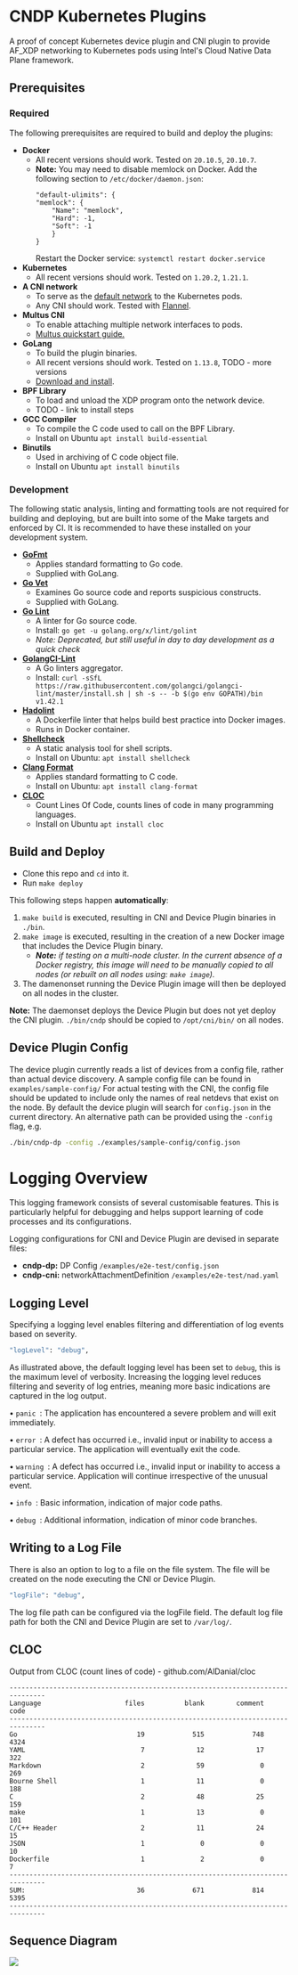 # CNDP Kubernetes Plugins

A proof of concept Kubernetes device plugin and CNI plugin to provide AF_XDP networking to Kubernetes pods using Intel's Cloud Native Data Plane framework.

## Prerequisites
### Required
The following prerequisites are required to build and deploy the plugins:

- **Docker**
	- All recent versions should work. Tested on `20.10.5`, `20.10.7`.
	- **Note:** You may need to disable memlock on Docker.
		Add the following section to `/etc/docker/daemon.json`:
		```
		"default-ulimits": {
		"memlock": {
			"Name": "memlock",
			"Hard": -1,
			"Soft": -1
			}
		}
		```
		Restart the Docker service: `systemctl restart docker.service`
- **Kubernetes**
 	- All recent versions should work. Tested on `1.20.2`, `1.21.1`.
- **A CNI network**
	- To serve as the [default network](https://github.com/k8snetworkplumbingwg/multus-cni/blob/master/docs/quickstart.md#key-concepts) to the Kubernetes pods.
	- Any CNI should work. Tested with [Flannel](https://github.com/flannel-io/flannel).
- **Multus CNI**
	- To enable attaching multiple network interfaces to pods.
	- [Multus quickstart guide.](https://github.com/k8snetworkplumbingwg/multus-cni/blob/master/docs/quickstart.md)
- **GoLang**
	- To build the plugin binaries.
	- All recent versions should work. Tested on `1.13.8`, TODO - more versions
	- [Download and install](https://golang.org/doc/install).
- **BPF Library**
	- To load and unload the XDP program onto the network device.
	- TODO - link to install steps
- **GCC Compiler**
	- To compile the C code used to call on the BPF Library.
	- Install on Ubuntu `apt install build-essential`
- **Binutils**
	- Used in archiving of C code object file.
	- Install on Ubuntu `apt install binutils`

### Development
The following static analysis, linting and formatting tools are not required for building and deploying, but are built into some of the Make targets and enforced by CI. It is recommended to have these installed on your development system.

- **[GoFmt](https://pkg.go.dev/cmd/gofmt)**
	- Applies standard formatting to Go code.
	- Supplied with GoLang.
- **[Go Vet](https://pkg.go.dev/cmd/vet)**
	- Examines Go source code and reports suspicious constructs.
	- Supplied with GoLang.
- **[Go Lint](https://github.com/golang/lint)**
	- A linter for Go source code.
	- Install: `go get -u golang.org/x/lint/golint`
	- *Note: Deprecated, but still useful in day to day development as a quick check*
- **[GolangCI-Lint](https://golangci-lint.run/)**
	- A Go linters aggregator.
	- Install: `curl -sSfL https://raw.githubusercontent.com/golangci/golangci-lint/master/install.sh | sh -s -- -b $(go env GOPATH)/bin v1.42.1`
- **[Hadolint](https://github.com/hadolint/hadolint)**
	- A Dockerfile linter that helps build best practice into Docker images.
	- Runs in Docker container.
- **[Shellcheck](https://github.com/koalaman/shellcheck)**
	- A static analysis tool for shell scripts.
	- Install on Ubuntu: `apt install shellcheck`
- **[Clang Format](https://clang.llvm.org/docs/ClangFormat.html)**
	- Applies standard formatting to C code.
	- Install on Ubuntu: `apt install clang-format`
- **[CLOC](https://github.com/AlDanial/cloc)**
	- Count Lines Of Code, counts lines of code in many programming languages.
	- Install on Ubuntu `apt install cloc`

## Build and Deploy

 - Clone this repo and `cd` into it.
 - Run `make deploy`

This following steps happen **automatically**:

 1. `make build` is executed, resulting in CNI and Device Plugin
    binaries in `./bin`.
2. `make image` is executed, resulting in the creation of a new Docker image that includes the Device Plugin binary.
	- ***Note:** if testing on a multi-node cluster. In the current absence of a Docker registry, this image will need to be manually copied to all nodes (or rebuilt on all nodes using: `make image`).*
3. The damenonset running the Device Plugin image will then be deployed on all nodes in the cluster.

**Note:** The daemonset deploys the Device Plugin but does not yet deploy the CNI plugin.
`./bin/cndp` should be copied to `/opt/cni/bin/` on all nodes. 

## Device Plugin Config
The device plugin currently reads a list of devices from a config file, rather than actual device discovery. A sample config file can be found in `examples/sample-config/`
For actual testing with the CNI, the config file should be updated to include only the names of real netdevs that exist on the node.
By default the device plugin will search for `config.json` in the current directory. An alternative path can be provided using the `-config` flag, e.g.
```bash
./bin/cndp-dp -config ./examples/sample-config/config.json
```


# Logging Overview

This logging framework consists of several customisable features. This is particularly helpful for debugging and helps support learning of code processes and its configurations. 



Logging configurations for CNI and Device Plugin are devised in separate files:
- **cndp-dp:**  DP Config                   `/examples/e2e-test/config.json`
- **cndp-cni:** networkAttachmentDefinition `/examples/e2e-test/nad.yaml`

## Logging Level

Specifying a logging level enables filtering and differentiation of log events based on severity.
```bash
"logLevel": "debug",
```


As illustrated above, the default logging level has been set to ```debug```, this is the maximum level of verbosity. Increasing the logging level reduces filtering and severity of log entries, meaning more basic indications are captured in the log output.  

•	```panic ```: The application has encountered a severe problem and will exit immediately.

•	```error ```: A defect has occurred i.e., invalid input or inability to access a particular service. The application will eventually exit the code.

•	```warning ```: A defect has occurred i.e., invalid input or inability to access a particular service. Application will continue irrespective of the unusual event.

•	```info ```: Basic information, indication of major code paths.

•	```debug ```: Additional information, indication of minor code branches.

## Writing to a Log File
There is also an option to log to a file on the file system. 
The file will be created on the node executing the CNI or Device Plugin.

```bash
"logFile": "debug",
````
The log file path can be configured via the logFile field. The default log file path for both the CNI and Device Plugin are set to ```/var/log/```.


## CLOC
Output from CLOC (count lines of code) - github.com/AlDanial/cloc 
<!---clocstart--->
```
-------------------------------------------------------------------------------
Language                     files          blank        comment           code
-------------------------------------------------------------------------------
Go                              19            515            748           4324
YAML                             7             12             17            322
Markdown                         2             59              0            269
Bourne Shell                     1             11              0            188
C                                2             48             25            159
make                             1             13              0            101
C/C++ Header                     2             11             24             15
JSON                             1              0              0             10
Dockerfile                       1              2              0              7
-------------------------------------------------------------------------------
SUM:                            36            671            814           5395
-------------------------------------------------------------------------------

```
<!---clocend--->

## Sequence Diagram
![](./docs/sequence.png)
